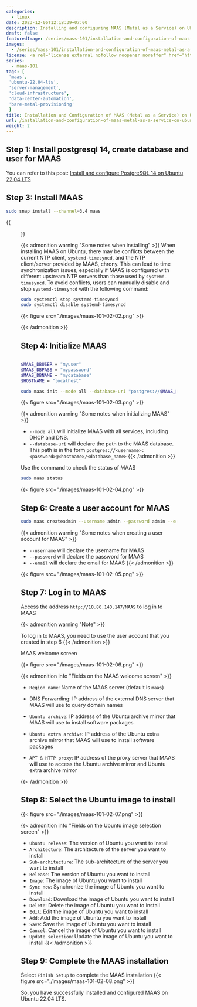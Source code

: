 ```yaml
---
categories:
  - linux
date: 2023-12-06T12:18:39+07:00
description: Installing and configuring MAAS (Metal as a Service) on Ubuntu 22.04 LTS provides an efficient physical hardware management solution, with automation capabilities and easy scalability. This process optimizes server configuration and resource management, supporting cloud environments and data center operations
draft: false
featuredImage: /series/mass-101/installation-and-configuration-of-maas-metal-as-a-service-on-ubuntu-22-04-lts.webp
images:
  - /series/mass-101/installation-and-configuration-of-maas-metal-as-a-service-on-ubuntu-22-04-lts.webp
license: <a rel="license external nofollow noopener noreffer" href="https://creativecommons.org/licenses/by-nc/4.0/" target="_blank">CC BY-NC 4.0</a>
series:
  - maas-101
tags: [
 'maas',
 'ubuntu-22.04-lts',
 'server-management',
 'cloud-infrastructure',
 'data-center-automation',
 'bare-metal-provisioning'
 ]
title: Installation and Configuration of MAAS (Metal as a Service) on Ubuntu 22.04 LTS
url: /installation-and-configuration-of-maas-metal-as-a-service-on-ubuntu-22-04-lts
weight: 2
---
```


## Step 1: Install postgresql 14, create database and user for MAAS

You can refer to this post: [Install and configure PostgreSQL 14 on Ubuntu 22.04 LTS](/install-and-secure-postgresql-14-on-ubuntu-2404)

## Step 3: Install MAAS

```bash
sudo snap install --channel=3.4 maas
```

{{<figure src="./images/maas-101-02-01.png" >}}

{{< admonition warning "Some notes when installing" >}}
When installing MAAS on Ubuntu, there may be conflicts between the current NTP client, `systemd-timesyncd`, and the NTP client/server provided by MAAS, chrony. This can lead to time synchronization issues, especially if MAAS is configured with different upstream NTP servers than those used by `systemd-timesyncd`. To avoid conflicts, users can manually disable and stop `systemd-timesyncd` with the following command:

```bash
sudo systemctl stop systemd-timesyncd
sudo systemctl disable systemd-timesyncd
```

{{< figure src="./images/maas-101-02-02.png" >}}

{{< /admonition >}}

## Step 4: Initialize MAAS

```bash

$MAAS_DBUSER = "myuser"
$MAAS_DBPASS = "mypassword"
$MAAS_DBNAME = "mydatabase"
$HOSTNAME = "localhost"

sudo maas init --mode all --database-uri "postgres://$MAAS_DBUSER:$MAAS_DBPASS@$HOSTNAME/$MAAS_DBNAME"
```

{{< figure src="./images/maas-101-02-03.png" >}}

{{< admonition warning "Some notes when initializing MAAS" >}}

- `--mode all` will initialize MAAS with all services, including DHCP and DNS.
- `--database-uri` will declare the path to the MAAS database. This path is in the form `postgres://<username>:<password>@<hostname>/<database_name>`
  {{< /admonition >}}

Use the command to check the status of MAAS

```bash
sudo maas status
```

{{< figure src="./images/maas-101-02-04.png" >}}

## Step 6: Create a user account for MAAS

```bash
sudo maas createadmin --username admin --password admin --email akitect.io@gmail.com
```

{{< admonition warning "Some notes when creating a user account for MAAS" >}}

- `--username` will declare the username for MAAS
- `--password` will declare the password for MAAS
- `--email` will declare the email for MAAS
  {{< /admonition >}}

{{< figure src="./images/maas-101-02-05.png" >}}

## Step 7: Log in to MAAS

Access the address `http://10.86.140.147/MAAS` to log in to MAAS

{{< admonition warning "Note" >}}

To log in to MAAS, you need to use the user account that you created in step 6
{{< /admonition >}}

MAAS welcome screen

{{< figure src="./images/maas-101-02-06.png" >}}

{{< admonition info "Fields on the MAAS welcome screen" >}}

- `Region name`: Name of the MAAS server (default is `maas`)
- DNS Forwarding: IP address of the external DNS server that MAAS will use to query domain names
- `Ubuntu archive`: IP address of the Ubuntu archive mirror that MAAS will use to install software packages

- `Ubuntu extra archive`: IP address of the Ubuntu extra archive mirror that MAAS will use to install software packages

- `APT & HTTP proxy`: IP address of the proxy server that MAAS will use to access the Ubuntu archive mirror and Ubuntu extra archive mirror

{{< /admonition >}}

## Step 8: Select the Ubuntu image to install

{{< figure src="./images/maas-101-02-07.png" >}}

{{< admonition info "Fields on the Ubuntu image selection screen" >}}

- `Ubuntu release`: The version of Ubuntu you want to install
- `Architecture`: The architecture of the server you want to install
- `Sub-architecture`: The sub-architecture of the server you want to install
- `Release`: The version of Ubuntu you want to install
- `Image`: The image of Ubuntu you want to install
- `Sync now`: Synchronize the image of Ubuntu you want to install
- `Download`: Download the image of Ubuntu you want to install
- `Delete`: Delete the image of Ubuntu you want to install
- `Edit`: Edit the image of Ubuntu you want to install
- `Add`: Add the image of Ubuntu you want to install
- `Save`: Save the image of Ubuntu you want to install
- `Cancel`: Cancel the image of Ubuntu you want to install
- `Update selection`: Update the image of Ubuntu you want to install
  {{< /admonition >}}

## Step 9: Complete the MAAS installation

Select `Finish Setup` to complete the MAAS installation
{{< figure src="./images/maas-101-02-08.png" >}}

So, you have successfully installed and configured MAAS on Ubuntu 22.04 LTS.
